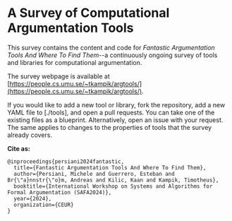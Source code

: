 # A Survey of Computational Argumentation Tools
This survey contains the content and code for *Fantastic Argumentation Tools And Where To Find Them*--a continuously ongoing survey of tools and libraries for computational argumentation.

The survey webpage is available at [https://people.cs.umu.se/~tkampik/argtools/](https://people.cs.umu.se/~tkampik/argtools/).

If you would like to add a new tool or library, fork the repository, add a new YAML file to [./tools], and open a pull requests.
You can take one of the existing files as a blueprint.
Alternatively, open an issue with your request.
The same applies to changes to the properties of tools that the survey already covers.

**Cite as:**

```
@inproceedings{persiani2024fantastic,
  title={Fantastic Argumentation Tools And Where To Find Them},
  author={Persiani, Michele and Guerrero, Esteban and Br{\"a}nnstr{\"o}m, Andreas and Kilic, Kaan and Kampik, Timotheus},
  booktitle={International Workshop on Systems and Algorithms for Formal Argumentation (SAFA2024)},
  year={2024},
  organization={CEUR}
}
```
